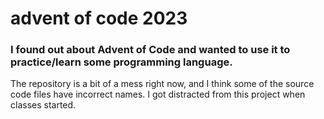 # advent of code 2023
### I found out about Advent of Code and wanted to use it to practice/learn some programming language. 
The repository is a bit of a mess right now, and I think some of the source code files have incorrect names. I got distracted from this project when classes started.

